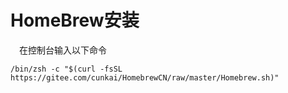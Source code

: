 # HomeBrew安装

&emsp;在控制台输入以下命令

```
/bin/zsh -c "$(curl -fsSL https://gitee.com/cunkai/HomebrewCN/raw/master/Homebrew.sh)"
```


